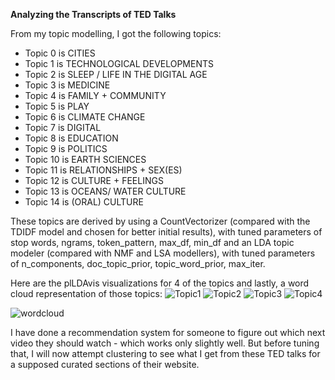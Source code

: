 **Analyzing the Transcripts of TED Talks**

From my topic modelling, I got the following topics: 
- Topic 0 is CITIES 
- Topic 1 is TECHNOLOGICAL DEVELOPMENTS
- Topic 2 is SLEEP / LIFE IN THE DIGITAL AGE
- Topic 3 is MEDICINE
- Topic 4 is FAMILY + COMMUNITY
- Topic 5 is PLAY
- Topic 6 is CLIMATE CHANGE
- Topic 7 is DIGITAL
- Topic 8 is EDUCATION
- Topic 9 is POLITICS
- Topic 10 is EARTH SCIENCES
- Topic 11 is RELATIONSHIPS + SEX(ES)
- Topic 12 is CULTURE + FEELINGS
- Topic 13 is OCEANS/ WATER CULTURE
- Topic 14 is (ORAL) CULTURE

These topics are derived by using a CountVectorizer (compared with the TDIDF model and chosen for better initial results), with tuned parameters of 
stop words, ngrams, token_pattern, max_df, min_df and an LDA topic modeler (compared with NMF and LSA modellers), with tuned parameters of n_components, doc_topic_prior, topic_word_prior, max_iter. 

Here are the plLDAvis visualizations for 4 of the topics and lastly, a word cloud representation of those topics: 
![Topic1](https://user-images.githubusercontent.com/81533137/140824744-2eac1dc8-9ddd-45c3-b6b6-073802281242.png)
![Topic2](https://user-images.githubusercontent.com/81533137/140824749-13359a14-f793-497e-bcf0-6138ff3916e0.png)
![Topic3](https://user-images.githubusercontent.com/81533137/140824753-bbe2f111-4fc8-49d2-88e5-b042d9941002.png)
![Topic4](https://user-images.githubusercontent.com/81533137/140824756-5d006358-f047-4e90-a6f2-52bd80415899.png)

![wordcloud](https://user-images.githubusercontent.com/81533137/140825607-010c8f51-3c35-4d9a-bfe4-794d40af6c00.png)

I have done a recommendation system for someone to figure out which next video they should watch - which works only slightly well.
But before tuning that, I will now attempt clustering to see what I get from these TED talks for a supposed curated sections of their website. 
